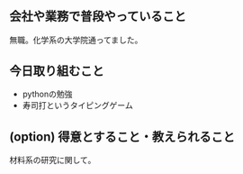 # <kazurundp>

## 会社や業務で普段やっていること

無職。化学系の大学院通ってました。

## 今日取り組むこと

- pythonの勉強
- 寿司打というタイピングゲーム

## (option) 得意とすること・教えられること

材料系の研究に関して。
